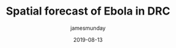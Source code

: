 ---
title: "Spatial forecast of Ebola in DRC"
layout: post
date: 2019-08-13
tag: jekyll
image: false
headerImage: false
projects: true
hidden: true # don't count this post in blog pagination
description: "Spatial forecast of Ebola in DRC"
category: project
author: jamesmunday
externalLink: https://epiforecasts.io/ebola-drc
---